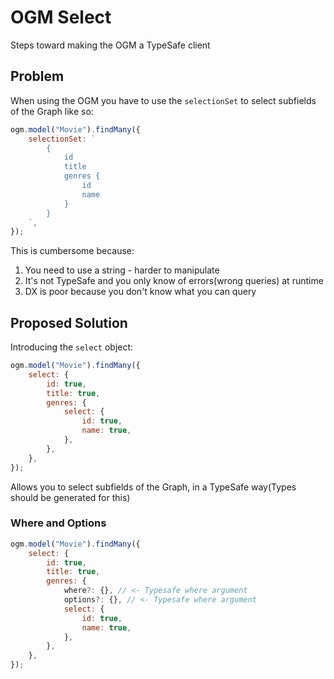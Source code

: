 # OGM Select

Steps toward making the OGM a TypeSafe client

## Problem

When using the OGM you have to use the `selectionSet` to select subfields of the Graph like so:

```js
ogm.model("Movie").findMany({
    selectionSet: `
        {
            id
            title
            genres {
                id
                name
            }
        }
    `,
});
```

This is cumbersome because:

1. You need to use a string - harder to manipulate
2. It's not TypeSafe and you only know of errors(wrong queries) at runtime
3. DX is poor because you don't know what you can query

## Proposed Solution

Introducing the `select` object:

```js
ogm.model("Movie").findMany({
    select: {
        id: true,
        title: true,
        genres: {
            select: {
                id: true,
                name: true,
            },
        },
    },
});
```

Allows you to select subfields of the Graph, in a TypeSafe way(Types should be generated for this)

### Where and Options

```js
ogm.model("Movie").findMany({
    select: {
        id: true,
        title: true,
        genres: {
            where?: {}, // <- Typesafe where argument
            options?: {}, // <- Typesafe where argument
            select: {
                id: true,
                name: true,
            },
        },
    },
});
```
